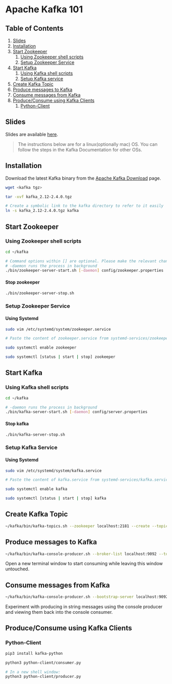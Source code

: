 # Apache Kafka 101

## Table of Contents
1. [Slides](#slides)
2. [Installation](#installation)
3. [Start Zookeeper](#start-zookeeper)
    1. [Using Zookeeper shell scripts](#using-zookeeper-shell-scripts)
    2. [Setup Zookeeper Service](#setup-zookeeper-service)
4. [Start Kafka](#start-kafka)
    1. [Using Kafka shell scripts](#using-kafka-shell-scripts)
    2. [Setup Kafka service](#setup-kafka-service)
4. [Create Kafka Topic](#create-kafka-topic)
5. [Produce messages to Kafka](#produce-messages-to-kafka)
6. [Consume messages from Kafka](#consume-messages-from-kafka)
5. [Produce/Consume using Kafka Clients](#produceconsume-using-kafka-clients)
    1. [Python-Client](#python-client)

## Slides
Slides are available [here](https://docs.google.com/presentation/d/1oj05PmkEfKmA_gFRikpfQoZabDjeBCW6eO_C1RH3Hh8/edit?usp=sharing).

> The instructions below are for a linux(optionally mac) OS. You can follow the steps in the Kafka Documentation for other OSs.

## Installation
Download the latest Kafka binary from the [Apache Kafka Download](https://kafka.apache.org/downloads) page.

```bash
wget <kafka tgz>

tar -xvf kafka_2.12-2.4.0.tgz

# Create a symbolic link to the kafka directory to refer to it easily 
ln -s kafka_2.12-2.4.0.tgz kafka

```

## Start Zookeeper

### Using Zookeeper shell scripts

```bash
cd ~/kafka

# Command options within [] are optional. Please make the relevant changes to your command before running them.
# -daemon runs the process in background
./bin/zookeeper-server-start.sh [-daemon] config/zookeeper.properties
```

#### Stop zookeeper
```bash 
./bin/zookeeper-server-stop.sh
```

### Setup Zookeeper Service
 
#### Using Systemd
```bash
sudo vim /etc/systemd/system/zookeeper.service

# Paste the content of zookeeper.service from systemd-services/zookeeper.service into the opened file

sudo systemctl enable zookeeper

sudo systemctl [status | start | stop] zookeeper
```

## Start Kafka

### Using Kafka shell scripts
```bash
cd ~/kafka

# -daemon runs the process in background
./bin/kafka-server-start.sh [-daemon] config/server.properties
```
#### Stop kafka
```bash
./bin/kafka-server-stop.sh
```

### Setup Kafka Service
 
#### Using Systemd
```bash
sudo vim /etc/systemd/system/kafka.service

# Paste the content of kafka.service from systemd-services/kafka.service into the opened file

sudo systemctl enable kafka

sudo systemctl [status | start | stop] kafka
```


## Create Kafka Topic
```bash
~/kafka/bin/kafka-topics.sh --zookeeper localhost:2181 --create --topic topic1 --replication-factor 1 --partitions 2
```

## Produce messages to Kafka
```bash
~/kafka/bin/kafka-console-producer.sh --broker-list localhost:9092 --topic topic1
```
Open a new terminal window to start consuming while leaving this window untouched.

## Consume messages from Kafka
```bash
~/kafka/bin/kafka-console-producer.sh --bootstrap-server localhost:9092 --topic topic1  [--from-beginning]
```
Experiment with producing in string messages using the console producer and viewing them back into the console consumer.

## Produce/Consume using Kafka Clients

### Python-Client
```bash
pip3 install kafka-python

python3 python-client/consumer.py

# In a new shell window:
python3 python-client/producer.py
```
